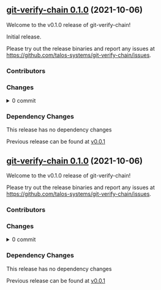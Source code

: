 ## [git-verify-chain 0.1.0](https://github.com/talos-systems/git-verify-chain/releases/tag/v0.1.0) (2021-10-06)

Welcome to the v0.1.0 release of git-verify-chain!

Initial release.

Please try out the release binaries and report any issues at
https://github.com/talos-systems/git-verify-chain/issues.

### Contributors


### Changes
<details><summary>0 commit</summary>
<p>

</p>
</details>

### Dependency Changes

This release has no dependency changes

Previous release can be found at [v0.0.1](https://github.com/talos-systems/git-verify-chain/releases/tag/v0.0.1)

## [git-verify-chain 0.1.0](https://github.com/talos-systems/git-verify-chain/releases/tag/v0.1.0) (2021-10-06)

Welcome to the v0.1.0 release of git-verify-chain!



Please try out the release binaries and report any issues at
https://github.com/talos-systems/git-verify-chain/issues.

### Contributors


### Changes
<details><summary>0 commit</summary>
<p>

</p>
</details>

### Dependency Changes

This release has no dependency changes

Previous release can be found at [v0.0.1](https://github.com/talos-systems/git-verify-chain/releases/tag/v0.0.1)

